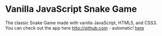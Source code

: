 # Vanilla JavaScript Snake Game
The classic Snake Game made with vanilla JavaScript, HTML5, and CSS3.
You can check out the app here http://github.com - automatic!
[here](https://snakegame.aarondevon.com/)
